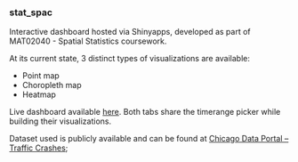 ### stat_spac

Interactive dashboard hosted via Shinyapps, developed as part of MAT02040 - Spatial Statistics coursework.

At its current state, 3 distinct types of visualizations are available:
- Point map
- Choropleth map
- Heatmap

Live dashboard available [here](https://enzobertoldi.shinyapps.io/denovo/). Both tabs share the timerange picker while building their visualizations.

Dataset used is publicly available and can be found at [Chicago Data Portal – Traffic Crashes](https://data.cityofchicago.org/Transportation/Traffic-Crashes-Crashes/85ca-t3if);
